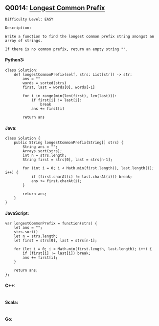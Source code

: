 ## Q0014: [Longest Common Prefix](https://leetcode.com/problems/longest-common-prefix/)

```
Difficulty Level: EASY
```

```
Description:

Write a function to find the longest common prefix string amongst an array of strings.

If there is no common prefix, return an empty string "".
```

#### Python3:

```
class Solution:
    def longestCommonPrefix(self, strs: List[str]) -> str:
        ans = ""
        words = sorted(strs)
        first, last = words[0], words[-1]

        for i in range(min(len(first), len(last))):
            if first[i] != last[i]:
                break
            ans += first[i]

        return ans
```

#### Java:

```
class Solution {
    public String longestCommonPrefix(String[] strs) {
        String ans = "";
        Arrays.sort(strs);
        int n = strs.length;
        String first = strs[0], last = strs[n-1];

        for (int i = 0; i < Math.min(first.length(), last.length()); i++) {
            if (first.charAt(i) != last.charAt(i))) break;
            ans += first.charAt(i);
        }

        return ans;
    }
}
```

#### JavaScript:

```
var longestCommonPrefix = function(strs) {
    let ans = "";
    strs.sort()
    let n = strs.length;
    let first = strs[0], last = strs[n-1];

    for (let i = 0; i < Math.min(first.length, last.length); i++) {
        if (first[i] != last[i]) break;
        ans += first[i];
    }

    return ans;
};
```

#### C++:

```

```

#### Scala:

```

```

#### Go:

```

```